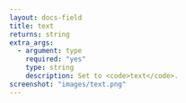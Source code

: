 ```yaml
---
layout: docs-field
title: text
returns: string
extra_args:
  - argument: type
    required: "yes"
    type: string
    description: Set to <code>text</code>.
screenshot: "images/text.png"
---
```

